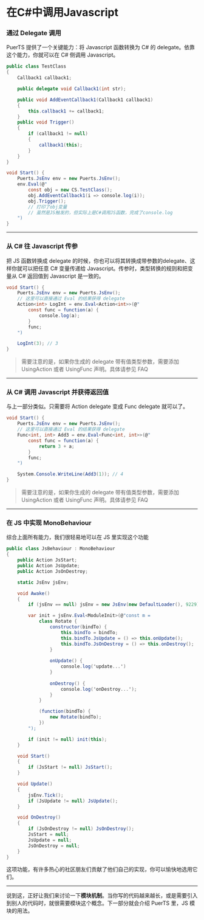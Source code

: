 # 在C#中调用Javascript

### 通过 Delegate 调用
PuerTS 提供了一个关键能力：将 Javascript 函数转换为 C# 的 delegate。依靠这个能力，你就可以在 C# 侧调用 Javascript。

```csharp
public class TestClass
{
    Callback1 callback1;

    public delegate void Callback1(int str);

    public void AddEventCallback1(Callback1 callback1)
    {
        this.callback1 += callback1;
    }
    public void Trigger()
    {
        if (callback1 != null) 
        {
            callback1(this);
        }
    }
}

void Start() {
    Puerts.JsEnv env = new Puerts.JsEnv();
    env.Eval(@"
        const obj = new CS.TestClass();
        obj.AddEventCallback1(i => console.log(i));
        obj.Trigger();
        // 打印了obj变量
        // 虽然是JS触发的，但实际上是C#调用JS函数，完成了console.log
    ")
}
```

------------------

### 从 C# 往 Javascript 传参
把 JS 函数转换成 delegate 的时候，你也可以将其转换成带参数的delegate、这样你就可以把任意 C# 变量传递给 Javascript。传参时，类型转换的规则和把变量从 C# 返回值到 Javascript 是一致的。
```csharp
void Start() {
    Puerts.JsEnv env = new Puerts.JsEnv();
    // 这里可以直接通过 Eval 的结果获得 delegate
    Action<int> LogInt = env.Eval<Action<int>>(@"
        const func = function(a) {
            console.log(a);
        }
        func;
    ")

    LogInt(3); // 3
}
```

> 需要注意的是，如果你生成的 delegate 带有值类型参数，需要添加 UsingAction 或者 UsingFunc 声明。具体请参见 FAQ
------------------

### 从 C# 调用 Javascript 并获得返回值
与上一部分类似。只需要将 Action delegate 变成 Func delegate 就可以了。
```csharp
void Start() {
    Puerts.JsEnv env = new Puerts.JsEnv();
    // 这里可以直接通过 Eval 的结果获得 delegate
    Func<int, int> Add3 = env.Eval<Func<int, int>>(@"
        const func = function(a) {
            return 3 + a;
        }
        func;
    ")

    System.Console.WriteLine(Add3(1)); // 4
}
```

> 需要注意的是，如果你生成的 delegate 带有值类型参数，需要添加 UsingAction 或者 UsingFunc 声明。具体请参见 FAQ

------------------
### 在 JS 中实现 MonoBehaviour

综合上面所有能力，我们很轻易地可以在 JS 里实现这个功能
```csharp
public class JsBehaviour : MonoBehaviour
{
    public Action JsStart;
    public Action JsUpdate;
    public Action JsOnDestroy;

    static JsEnv jsEnv;

    void Awake()
    {
        if (jsEnv == null) jsEnv = new JsEnv(new DefaultLoader(), 9229);

        var init = jsEnv.Eval<ModuleInit>(@"const m = 
            class Rotate {
                constructor(bindTo) {
                    this.bindTo = bindTo;
                    this.bindTo.JsUpdate = () => this.onUpdate();
                    this.bindTo.JsOnDestroy = () => this.onDestroy();
                }
                
                onUpdate() {
                    console.log('update...')
                }
                
                onDestroy() {
                    console.log('onDestroy...');
                }
            }

            (function(bindTo) {
                new Rotate(bindTo);
            })
        ");

        if (init != null) init(this);
    }

    void Start()
    {
        if (JsStart != null) JsStart();
    }

    void Update()
    {
        jsEnv.Tick();
        if (JsUpdate != null) JsUpdate();
    }

    void OnDestroy()
    {
        if (JsOnDestroy != null) JsOnDestroy();
        JsStart = null;
        JsUpdate = null;
        JsOnDestroy = null;
    }
}
```
这项功能，有许多热心的社区朋友们贡献了他们自己的实现，你可以愉快地选用它们。

----------------

说到这，正好让我们来讨论一下**模块机制**。当你写的代码越来越长，或是需要引入到别人的代码时，就很需要模块这个概念。下一部分就会介绍 PuerTS 里，JS 模块的用法。